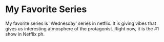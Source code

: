 # My Favorite Series
My favorite series is 'Wednesday' series in netflix. It is giving vibes that gives us interesting atmosphere of the protagonist.
Right now, it is the #1 show in Netflix ph.
